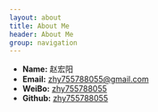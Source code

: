 ```yaml
---
layout: about
title: About Me
header: About Me
group: navigation
---
```

 * **Name:** 赵宏阳
 * **Email:** [zhy755788055@gmail.com](mailto:zhy755788055@gmail.com)
 * **WeiBo:** [zhy755788055](http://www.weibo.com/u/1835738442)
 * **Github:** [zhy755788055](https://github.com/zhy755788055)